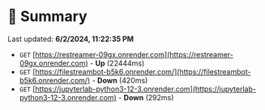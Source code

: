# 📖 Summary
Last updated: **6/2/2024, 11:22:35 PM**

- `GET` [https://restreamer-09gx.onrender.com](https://restreamer-09gx.onrender.com) - **Up** (22444ms)
- `GET` [https://filestreambot-b5k6.onrender.com/](https://filestreambot-b5k6.onrender.com/) - **Down** (420ms)
- `GET` [https://jupyterlab-python3-12-3.onrender.com](https://jupyterlab-python3-12-3.onrender.com) - **Down** (292ms)
